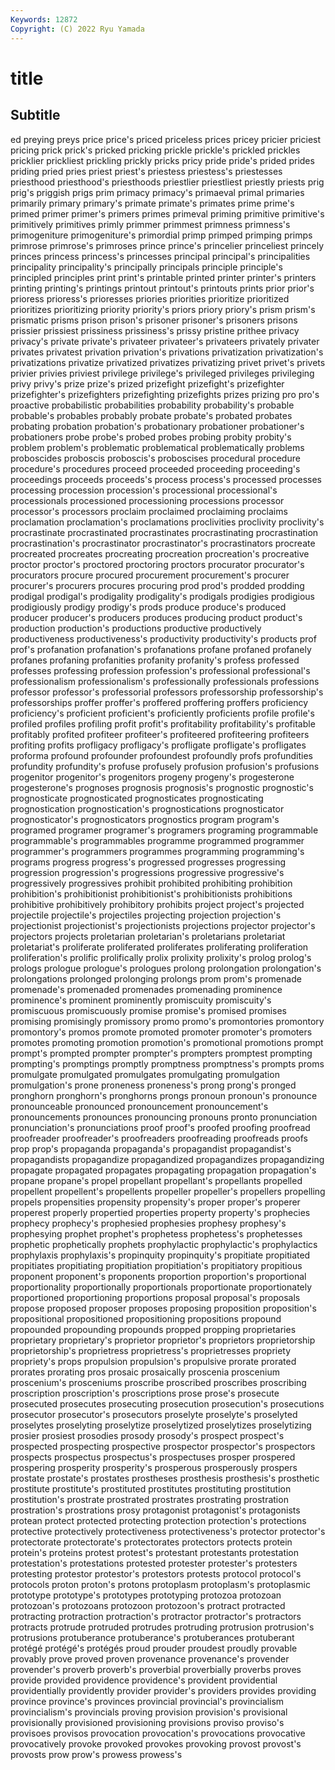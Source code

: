 ```yaml
---
Keywords: 12872
Copyright: (C) 2022 Ryu Yamada
---
```



# title

## Subtitle
ed preying preys price price's priced priceless prices pricey
pricier priciest pricing prick prick's pricked pricking prickle prickle's prickled
prickles pricklier prickliest prickling prickly pricks pricy pride pride's prided
prides priding pried pries priest priest's priestess priestess's priestesses priesthood
priesthood's priesthoods priestlier priestliest priestly priests prig prig's priggish prigs
prim primacy primacy's primaeval primal primaries primarily primary primary's primate
primate's primates prime prime's primed primer primer's primers primes primeval
priming primitive primitive's primitively primitives primly primmer primmest primness primness's
primogeniture primogeniture's primordial primp primped primping primps primrose primrose's primroses
prince prince's princelier princeliest princely princes princess princess's princesses principal
principal's principalities principality principality's principally principals principle principle's principled principles
print print's printable printed printer printer's printers printing printing's printings
printout printout's printouts prints prior prior's prioress prioress's prioresses priories
priorities prioritize prioritized prioritizes prioritizing priority priority's priors priory priory's
prism prism's prismatic prisms prison prison's prisoner prisoner's prisoners prisons
prissier prissiest prissiness prissiness's prissy pristine prithee privacy privacy's private
private's privateer privateer's privateers privately privater privates privatest privation privation's
privations privatization privatization's privatizations privatize privatized privatizes privatizing privet privet's
privets privier privies priviest privilege privilege's privileged privileges privileging privy
privy's prize prize's prized prizefight prizefight's prizefighter prizefighter's prizefighters prizefighting
prizefights prizes prizing pro pro's proactive probabilistic probabilities probability probability's
probable probable's probables probably probate probate's probated probates probating probation
probation's probationary probationer probationer's probationers probe probe's probed probes probing
probity probity's problem problem's problematic problematical problematically problems proboscides proboscis
proboscis's proboscises procedural procedure procedure's procedures proceed proceeded proceeding proceeding's
proceedings proceeds proceeds's process process's processed processes processing procession procession's
processional processional's processionals processioned processioning processions processor processor's processors proclaim
proclaimed proclaiming proclaims proclamation proclamation's proclamations proclivities proclivity proclivity's procrastinate
procrastinated procrastinates procrastinating procrastination procrastination's procrastinator procrastinator's procrastinators procreate procreated
procreates procreating procreation procreation's procreative proctor proctor's proctored proctoring proctors
procurator procurator's procurators procure procured procurement procurement's procurer procurer's procurers
procures procuring prod prod's prodded prodding prodigal prodigal's prodigality prodigality's
prodigals prodigies prodigious prodigiously prodigy prodigy's prods produce produce's produced
producer producer's producers produces producing product product's production production's productions
productive productively productiveness productiveness's productivity productivity's products prof prof's profanation
profanation's profanations profane profaned profanely profanes profaning profanities profanity profanity's
profess professed professes professing profession profession's professional professional's professionalism professionalism's
professionally professionals professions professor professor's professorial professors professorship professorship's professorships
proffer proffer's proffered proffering proffers proficiency proficiency's proficient proficient's proficiently
proficients profile profile's profiled profiles profiling profit profit's profitability profitability's
profitable profitably profited profiteer profiteer's profiteered profiteering profiteers profiting profits
profligacy profligacy's profligate profligate's profligates proforma profound profounder profoundest profoundly
profs profundities profundity profundity's profuse profusely profusion profusion's profusions progenitor
progenitor's progenitors progeny progeny's progesterone progesterone's prognoses prognosis prognosis's prognostic
prognostic's prognosticate prognosticated prognosticates prognosticating prognostication prognostication's prognostications prognosticator prognosticator's
prognosticators prognostics program program's programed programer programer's programers programing programmable
programmable's programmables programme programmed programmer programmer's programmers programmes programming programming's
programs progress progress's progressed progresses progressing progression progression's progressions progressive
progressive's progressively progressives prohibit prohibited prohibiting prohibition prohibition's prohibitionist prohibitionist's
prohibitionists prohibitions prohibitive prohibitively prohibitory prohibits project project's projected projectile
projectile's projectiles projecting projection projection's projectionist projectionist's projectionists projections projector
projector's projectors projects proletarian proletarian's proletarians proletariat proletariat's proliferate proliferated
proliferates proliferating proliferation proliferation's prolific prolifically prolix prolixity prolixity's prolog
prolog's prologs prologue prologue's prologues prolong prolongation prolongation's prolongations prolonged
prolonging prolongs prom prom's promenade promenade's promenaded promenades promenading prominence
prominence's prominent prominently promiscuity promiscuity's promiscuous promiscuously promise promise's promised
promises promising promisingly promissory promo promo's promontories promontory promontory's promos
promote promoted promoter promoter's promoters promotes promoting promotion promotion's promotional
promotions prompt prompt's prompted prompter prompter's prompters promptest prompting prompting's
promptings promptly promptness promptness's prompts proms promulgate promulgated promulgates promulgating
promulgation promulgation's prone proneness proneness's prong prong's pronged pronghorn pronghorn's
pronghorns prongs pronoun pronoun's pronounce pronounceable pronounced pronouncement pronouncement's pronouncements
pronounces pronouncing pronouns pronto pronunciation pronunciation's pronunciations proof proof's proofed
proofing proofread proofreader proofreader's proofreaders proofreading proofreads proofs prop prop's
propaganda propaganda's propagandist propagandist's propagandists propagandize propagandized propagandizes propagandizing propagate
propagated propagates propagating propagation propagation's propane propane's propel propellant propellant's
propellants propelled propellent propellent's propellents propeller propeller's propellers propelling propels
propensities propensity propensity's proper proper's properer properest properly propertied properties
property property's prophecies prophecy prophecy's prophesied prophesies prophesy prophesy's prophesying
prophet prophet's prophetess prophetess's prophetesses prophetic prophetically prophets prophylactic prophylactic's
prophylactics prophylaxis prophylaxis's propinquity propinquity's propitiate propitiated propitiates propitiating propitiation
propitiation's propitiatory propitious proponent proponent's proponents proportion proportion's proportional proportionality
proportionally proportionals proportionate proportionately proportioned proportioning proportions proposal proposal's proposals
propose proposed proposer proposes proposing proposition proposition's propositional propositioned propositioning
propositions propound propounded propounding propounds propped propping proprietaries proprietary proprietary's
proprietor proprietor's proprietors proprietorship proprietorship's proprietress proprietress's proprietresses propriety propriety's
props propulsion propulsion's propulsive prorate prorated prorates prorating pros prosaic
prosaically proscenia proscenium proscenium's prosceniums proscribe proscribed proscribes proscribing proscription
proscription's proscriptions prose prose's prosecute prosecuted prosecutes prosecuting prosecution prosecution's
prosecutions prosecutor prosecutor's prosecutors proselyte proselyte's proselyted proselytes proselyting proselytize
proselytized proselytizes proselytizing prosier prosiest prosodies prosody prosody's prospect prospect's
prospected prospecting prospective prospector prospector's prospectors prospects prospectus prospectus's prospectuses
prosper prospered prospering prosperity prosperity's prosperous prosperously prospers prostate prostate's
prostates prostheses prosthesis prosthesis's prosthetic prostitute prostitute's prostituted prostitutes prostituting
prostitution prostitution's prostrate prostrated prostrates prostrating prostration prostration's prostrations prosy
protagonist protagonist's protagonists protean protect protected protecting protection protection's protections
protective protectively protectiveness protectiveness's protector protector's protectorate protectorate's protectorates protectors
protects protein protein's proteins protest protest's protestant protestants protestation protestation's
protestations protested protester protester's protesters protesting protestor protestor's protestors protests
protocol protocol's protocols proton proton's protons protoplasm protoplasm's protoplasmic prototype
prototype's prototypes prototyping protozoa protozoan protozoan's protozoans protozoon protozoon's protract
protracted protracting protraction protraction's protractor protractor's protractors protracts protrude protruded
protrudes protruding protrusion protrusion's protrusions protuberance protuberance's protuberances protuberant protégé
protégé's protégés proud prouder proudest proudly provable provably prove proved
proven provenance provenance's provender provender's proverb proverb's proverbial proverbially proverbs
proves provide provided providence providence's provident providential providentially providently provider
provider's providers provides providing province province's provinces provincial provincial's provincialism
provincialism's provincials proving provision provision's provisional provisionally provisioned provisioning provisions
proviso proviso's provisoes provisos provocation provocation's provocations provocative provocatively provoke
provoked provokes provoking provost provost's provosts prow prow's prowess prowess's
